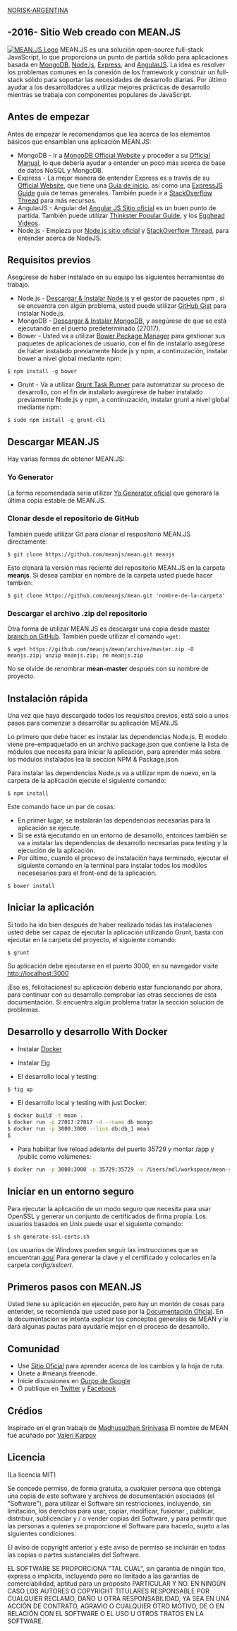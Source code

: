 [NORISK-ARGENTINA](http://noriskergentina.com.ar/)

## -2016- Sitio Web creado con MEAN.JS
[![MEAN.JS Logo](http://meanjs.org/img/logo-small.png)](http://meanjs.org/)
MEAN.JS es una solución open-source full-stack JavaScript, lo que proporciona un punto de partida sólido para aplicaciones basada en [MongoDB](http://www.mongodb.org/), [Node.js](http://www.nodejs.org/), [Express](http://expressjs.com/), and [AngularJS](http://angularjs.org/). La idea es resolver los problemas comunes en la conexión de los framework y construir un full-stack sólido para soportar las necesidades de desarrollo diarias. Por último ayudar a los desarrolladores a utilizar mejores prácticas de desarrollo mientras se trabaja con componentes populares de JavaScript. 

## Antes de empezar 
Antes de empezar le recomendamos que lea acerca de los elementos básicos que ensamblan una aplicación MEAN.JS: 
* MongoDB - Ir a [MongoDB Official Website](http://mongodb.org/) y proceder a su [Official Manual](http://docs.mongodb.org/manual/), lo que debería ayudar a entender un poco más acerca de base de datos NoSQL y MongoDB.
* Express - La mejor manera de entender Express es a través de su [Official Website](http://expressjs.com/), que tiene una [Guía de inicio](http://expressjs.com/starter/installing.html), así como una [ExpressJS Guide](http://expressjs.com/guide/error-handling.html) guía de temas generales. También puede ir a [StackOverflow Thread](http://stackoverflow.com/questions/8144214/learning-express-for-node-js) para más recursos.
* AngularJS - Angular del [Angular JS Sitio oficial](http://angularjs.org/) es un buen punto de partida. También puede utilizar [Thinkster Popular Guide](http://www.thinkster.io/), y los [Egghead Videos](https://egghead.io/).
* Node.js - Empieza por [Node.js sitio oficial](http://nodejs.org/) y [StackOverflow Thread](http://stackoverflow.com/questions/2353818/how-do-i-get-started-with-node-js), para entender acerca de NodeJS.


## Requisitos previos
Asegúrese de haber instalado en su equipo las siguientes herramientas de trabajo.
* Node.js - [Descargar & Instalar Node.js](http://www.nodejs.org/download/) y el gestor de paquetes npm , si se encuentra con algún problema, usted puede utilizar [GitHub Gist](https://gist.github.com/isaacs/579814) para instalar Node.js.
* MongoDB - [Descargar & Instalar MongoDB](http://www.mongodb.org/downloads), y asegúrese de que se está ejecutando en el puerto predeterminado (27017).
* Bower - Usted va a utilizar [Bower Package Manager](http://bower.io/) para gestionar sus paquetes de aplicaciones de usuario, con el fin de instalarlo asegúrese de haber instalado previamente Node.js y npm, a continuzación, instalar bower a nivel global mediante npm:

```
$ npm install -g bower
```

* Grunt - Va a utilizar [Grunt Task Runner](http://gruntjs.com/) para automatizar su proceso de desarrollo, con el fin de instalarlo asegúrese de haber instalado previamente Node.js y npm, a continuzación, instalar grunt a nivel global mediante npm:

```
$ sudo npm install -g grunt-cli
```

## Descargar MEAN.JS
Hay varias formas de obtener MEAN.JS: 

### Yo Generator 
La forma recomendada sería utilizar [Yo Generator oficial](http://meanjs.org/generator.html) que generará la última copia estable de MEAN.JS.

### Clonar desde el repositorio de GitHub
También puede utilizar Git para clonar el respositorio MEAN.JS directamente:
```
$ git clone https://github.com/meanjs/mean.git meanjs
```
Esto clonará la versión mas reciente del repositorio MEAN.JS en la carpeta **meanjs**. Si desea cambiar en nombre de la carpeta usted puede hacer también:
```
$ git clone https://github.com/meanjs/mean.git 'nombre-de-la-carpeta'
```

### Descargar el archivo .zip del repositorio 
Otra forma de utilizar MEAN.JS es descargar una copia desde [master branch on GitHub](https://github.com/meanjs/mean/archive/master.zip). También puede utilizar el comando `wget`:
```
$ wget https://github.com/meanjs/mean/archive/master.zip -O meanjs.zip; unzip meanjs.zip; rm meanjs.zip
```
No se olvide de renombrar **mean-master** después con su nombre de proyecto.

## Instalación rápida
Una vez que haya descargado todos los requisitos previos, está solo a unos pasos para comenzar a desarrollar su aplicación MEAN.JS

Lo primero que debe hacer es instalar las dependencias Node.js. El modelo viene pre-empaquetado en un archivo package.json que contiene la lista de módulos que necesita para iniciar la aplicación, para aprender más sobre los módulos instalados lea la seccion NPM & Package.json.

Para instalar las dependencias Node.js va a utilizar npm de nuevo, en la carpeta de la aplicación ejecute el siguiente comando:

```
$ npm install
```

Este comando hace un par de cosas:
* En primer lugar, se instalarán las dependencias necesarias para la aplicación se ejecute.
* Si se está ejecutando en un entorno de desarrollo, entonces también se va a instalar las dependencias de desarrollo necesarias para testing y la ejecución de la aplicación.
* Por último, cuando el proceso de instalación haya terminado, ejecutar el siguiente comando en la terminal para instalar todos los modúlos necesesarios para el front-end de la aplicación.

```
$ bower install
```

## Iniciar la aplicación
Si todo ha ido bien después de haber realizado todas las instalaciones usted debe ser capaz de ejecutar la aplicación utilizando Grunt, basta con ejecutar en la carpeta del proyecto, el siguiente comando:

```
$ grunt
```

Su aplicación debe ejecutarse en el puerto 3000, en su navegador visite [http://localhost:3000](http://localhost:3000)
                            
¡Eso es, felicitaciones! su aplicación debería estar funcionando por ahora, para continuar con su desarrollo comprobar las otras secciones de esta documentación. Si encuentra algún problema tratar la sección solución de problemas.

## Desarrollo y desarrollo With Docker

* Instalar [Docker](http://www.docker.com/)
* Instalar [Fig](https://github.com/orchardup/fig)

* El desarrollo local y testing: 
```bash
$ fig up
```

* El desarrollo local y testing with just Docker:
```bash
$ docker build -t mean .
$ docker run -p 27017:27017 -d --name db mongo
$ docker run -p 3000:3000 --link db:db_1 mean
$
```

* Para habilitar live reload adelante del puerto 35729 y montar /app y /public como volúmenes:
```bash
$ docker run -p 3000:3000 -p 35729:35729 -v /Users/mdl/workspace/mean-stack/mean/public:/home/mean/public -v /Users/mdl/workspace/mean-stack/mean/app:/home/mean/app --link db:db_1 mean
```

## Iniciar en un entorno seguro
Para ejecutar la aplicación de un modo seguro que necesita para usar OpenSSL y generar un conjunto de certificados de firma propia. Los usuarios basados ​​en Unix puede usar el siguiente comando: 
```
$ sh generate-ssl-certs.sh
```
Los usuarios de Windows pueden seguir las instrucciones que se encuentran [aquí](http://www.websense.com/support/article/kbarticle/How-to-use-OpenSSL-and-Microsoft-Certification-Authority)
Para generar la clave y el certificado y colocarlos en la carpeta *config/sslcert*.

## Primeros pasos con MEAN.JS
Usted tiene su aplicación en ejecución, pero hay un montón de cosas para entender, se recomienda que usted pase por la [Documentación Oficial](http://meanjs.org/docs.html). 
En la documentacion se intenta explicar los conceptos generales de MEAN y le dará algunas pautas para ayudarle mejor en el proceso de desarrollo. 

## Comunidad
* Use [Sitio Oficial](http://meanjs.org) para aprender acerca de los cambios y la hoja de ruta.
* Únete a #meanjs freenode.
* Inicie discusiones en [Gurpo de Google](https://groups.google.com/d/forum/meanjs)
* Ó publique en [Twitter](http://twitter.com/meanjsorg) y [Facebook](http://facebook.com/meanjs)


## Crédios
Inspirado en el gran trabajo de [Madhusudhan Srinivasa](https://github.com/madhums/)
El nombre de MEAN fué acuñado por [Valeri Karpov](http://blog.mongodb.org/post/49262866911/the-mean-stack-mongodb-expressjs-angularjs-and)

## Licencia
(La licencia MIT)

Se concede permiso, de forma gratuita, a cualquier persona que obtenga una copia de este software y archivos de documentación asociados (el "Software"), para utilizar el Software sin restricciones, incluyendo, sin limitación, los derechos para usar, copiar, modificar, fusionar , publicar, distribuir, sublicenciar y / o vender copias del Software, y para permitir que las personas a quienes se proporcione el Software para hacerlo, sujeto a las siguientes condiciones:

El aviso de copyright anterior y este aviso de permiso se incluirán en todas las copias o partes sustanciales del Software.

EL SOFTWARE SE PROPORCIONA "TAL CUAL", sin garantía de ningún tipo, expresa o implícita, incluyendo pero no limitado a las garantías de comerciabilidad, aptitud para un propósito PARTICULAR Y NO. EN NINGÚN CASO LOS AUTORES O COPYRIGHT TITULARES RESPONSABLE POR CUALQUIER RECLAMO, DAÑO U OTRA RESPONSABILIDAD, YA SEA EN UNA ACCIÓN DE CONTRATO, AGRAVIO O CUALQUIER OTRO MOTIVO, DE O EN RELACIÓN CON EL SOFTWARE O EL USO U OTROS TRATOS EN LA SOFTWARE.